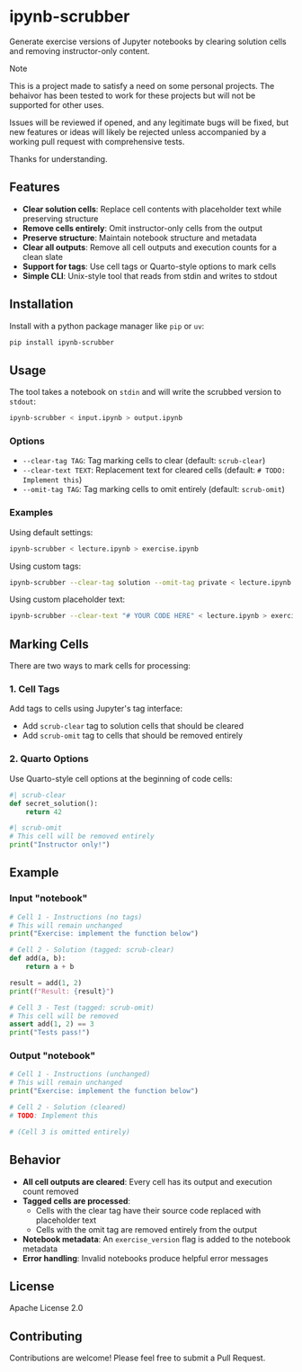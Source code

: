 # ipynb-scrubber

Generate exercise versions of Jupyter notebooks by clearing solution cells and
removing instructor-only content.

> [!NOTE]
> This is a project made to satisfy a need on some personal projects. The
> behaivor has been tested to work for these projects but will not be supported
> for other uses.
>
> Issues will be reviewed if opened, and any legitimate bugs will be fixed, but
> new features or ideas will likely be rejected unless accompanied by a working
> pull request with comprehensive tests.
>
> Thanks for understanding.

## Features

- **Clear solution cells**: Replace cell contents with placeholder text while
  preserving structure
- **Remove cells entirely**: Omit instructor-only cells from the output
- **Preserve structure**: Maintain notebook structure and metadata
- **Clear all outputs**: Remove all cell outputs and execution counts for a
  clean slate
- **Support for tags**: Use cell tags or Quarto-style options to mark cells
- **Simple CLI**: Unix-style tool that reads from stdin and writes to stdout

## Installation

Install with a python package manager like `pip` or `uv`:

```bash
pip install ipynb-scrubber
```

## Usage

The tool takes a notebook on `stdin` and will write the scrubbed version to
`stdout`:

```bash
ipynb-scrubber < input.ipynb > output.ipynb
```

### Options

- `--clear-tag TAG`: Tag marking cells to clear (default: `scrub-clear`)
- `--clear-text TEXT`: Replacement text for cleared cells (default: `# TODO:
  Implement this`)
- `--omit-tag TAG`: Tag marking cells to omit entirely (default: `scrub-omit`)

### Examples

Using default settings:

```bash
ipynb-scrubber < lecture.ipynb > exercise.ipynb
```

Using custom tags:

```bash
ipynb-scrubber --clear-tag solution --omit-tag private < lecture.ipynb > exercise.ipynb
```

Using custom placeholder text:

```bash
ipynb-scrubber --clear-text "# YOUR CODE HERE" < lecture.ipynb > exercise.ipynb
```

## Marking Cells

There are two ways to mark cells for processing:

### 1. Cell Tags

Add tags to cells using Jupyter's tag interface:

- Add `scrub-clear` tag to solution cells that should be cleared
- Add `scrub-omit` tag to cells that should be removed entirely

### 2. Quarto Options

Use Quarto-style cell options at the beginning of code cells:

```python
#| scrub-clear
def secret_solution():
    return 42
```

```python
#| scrub-omit
# This cell will be removed entirely
print("Instructor only!")
```

## Example

### Input "notebook"

```python
# Cell 1 - Instructions (no tags)
# This will remain unchanged
print("Exercise: implement the function below")

# Cell 2 - Solution (tagged: scrub-clear)
def add(a, b):
    return a + b

result = add(1, 2)
print(f"Result: {result}")

# Cell 3 - Test (tagged: scrub-omit)
# This cell will be removed
assert add(1, 2) == 3
print("Tests pass!")
```

### Output "notebook"

```python
# Cell 1 - Instructions (unchanged)
# This will remain unchanged
print("Exercise: implement the function below")

# Cell 2 - Solution (cleared)
# TODO: Implement this

# (Cell 3 is omitted entirely)
```

## Behavior

- **All cell outputs are cleared**: Every cell has its output and execution
  count removed
- **Tagged cells are processed**:
  - Cells with the clear tag have their source code replaced with placeholder
    text
  - Cells with the omit tag are removed entirely from the output
- **Notebook metadata**: An `exercise_version` flag is added to the notebook
  metadata
- **Error handling**: Invalid notebooks produce helpful error messages

## License

Apache License 2.0

## Contributing

Contributions are welcome! Please feel free to submit a Pull Request.
